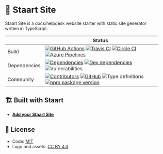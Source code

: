 # 📑 Staart Site

Staart Site is a docs/helpdesk website starter with static site generator written in TypeScript.

|  | Status |
| - | - |
| Build | [![GitHub Actions](https://github.com/staart/site/workflows/Node%20CI/badge.svg)](https://github.com/staart/site/actions) [![Travis CI](https://img.shields.io/travis/staart/site?label=Travis%20CI)](https://travis-ci.org/staart/site) [![Circle CI](https://img.shields.io/circleci/build/github/staart/site?label=Circle%20CI)](https://circleci.com/gh/staart/site) [![Azure Pipelines](https://dev.azure.com/anandchowdhary0001/Staart%20Site/_apis/build/status/staart.site?branchName=master)](https://dev.azure.com/anandchowdhary0001/Staart%20Site/_build/latest?definitionId=10&branchName=master) |
| Dependencies | [![Dependencies](https://img.shields.io/david/staart/site.svg)](https://david-dm.org/staart/site) [![Dev dependencies](https://img.shields.io/david/dev/staart/site.svg)](https://david-dm.org/staart/site) ![Vulnerabilities](https://img.shields.io/snyk/vulnerabilities/github/staart/site.svg) |
| Community | [![Contributors](https://img.shields.io/github/contributors/staart/site.svg)](https://github.com/staart/site/graphs/contributors) [![GitHub](https://img.shields.io/github/license/staart/site.svg)](https://github.com/staart/site/blob/master/LICENSE) ![Type definitions](https://img.shields.io/badge/types-TypeScript-blue.svg) [![npm package version](https://img.shields.io/npm/v/@staart/site)](https://www.npmjs.com/package/@staart/site) |

## 🏗️ Built with Staart

- **[Add your Staart Site](https://github.com/staart/site/edit/master/README.md)**

## 📄 License

- Code: [MIT](https://github.com/staart/site/blob/master/LICENSE)
- Logo and assets: [CC BY 4.0](https://creativecommons.org/licenses/by/4.0/)
